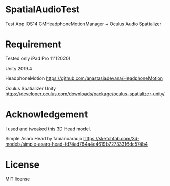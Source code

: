 # SpatialAudioTest

Test App iOS14 CMHeadphoneMotionManager + Oculus Audio Spatializer

# Requirement

Tested only iPad Pro 11"(2020)

Unity 2019.4

HeadphoneMotion
https://github.com/anastasiadevana/HeadphoneMotion

Oculus Spatializer Unity
https://developer.oculus.com/downloads/package/oculus-spatializer-unity/

# Acknowledgement

I used and tweaked this 3D Head model.

Simple Asaro Head by fabianoaraujo
https://sketchfab.com/3d-models/simple-asaro-head-fd74ad764a4e4619b72733316dc574b4


# License

MIT license